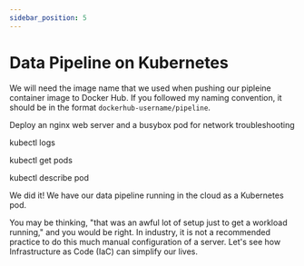 ```yaml
---
sidebar_position: 5
---
```


# Data Pipeline on Kubernetes

We will need the image name that we used when pushing our pipleine container image to Docker Hub. If you followed my naming convention, it should be in the format `dockerhub-username/pipeline`.

Deploy an nginx web server and a busybox pod for network troubleshooting

kubectl logs

kubectl get pods

kubectl describe pod

We did it! We have our data pipeline running in the cloud as a Kubernetes pod.

You may be thinking, "that was an awful lot of setup just to get a workload running," and you would be right. In industry, it is not a recommended practice to do this much manual configuration of a server. Let's see how Infrastructure as Code (IaC) can simplify our lives.



